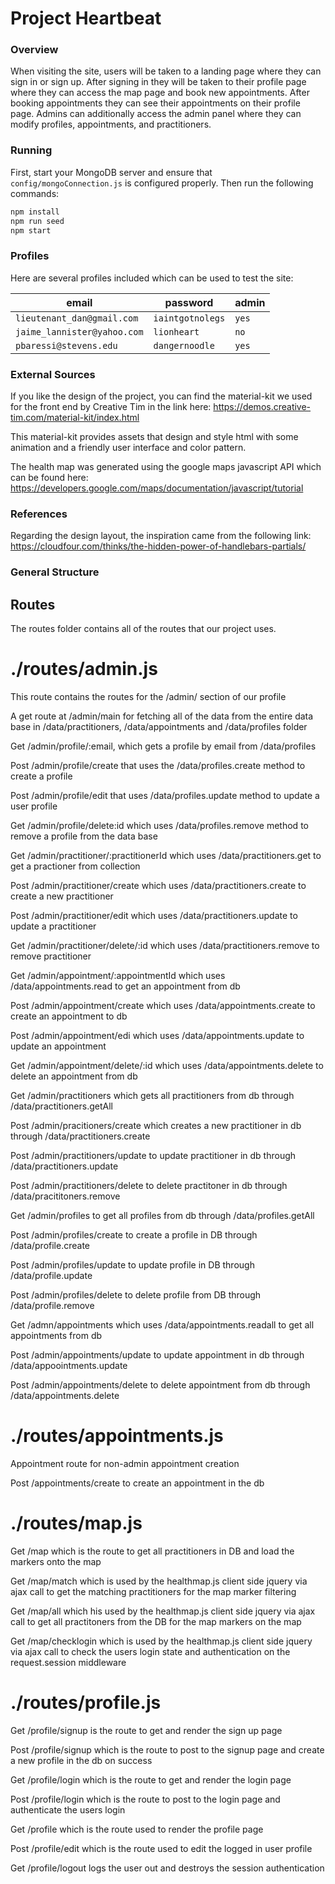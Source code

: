 # Project Heartbeat

### Overview

When visiting the site, users will be taken to a landing page where they can sign in or sign up. After signing in they will be taken to their profile page where they can access the map page and book new appointments. After booking appointments they can see their appointments on their profile page. Admins can additionally access the admin panel where they can modify profiles, appointments, and practitioners.

### Running

First, start your MongoDB server and ensure that `config/mongoConnection.js` is configured properly. Then run the following commands:

```js
npm install
npm run seed
npm start
```

### Profiles

Here are several profiles included which can be used to test the site:

|email						|password			|admin	|
|---------------------------|-------------------|-------|
|`lieutenant_dan@gmail.com`	|`iaintgotnolegs`	|`yes`	|
|`jaime_lannister@yahoo.com`|`lionheart`		|`no`	|
|`pbaressi@stevens.edu`		|`dangernoodle`		|`yes`	|

### External Sources
If you like the design of the project, you can find the material-kit we used for the front end by Creative Tim in the link here:
https://demos.creative-tim.com/material-kit/index.html

This material-kit provides assets that design and style html with some animation and a friendly user interface and color pattern.

The health map was generated using the google maps javascript API which can be found here:
https://developers.google.com/maps/documentation/javascript/tutorial

### References
Regarding the design layout, the inspiration came from the following link:
https://cloudfour.com/thinks/the-hidden-power-of-handlebars-partials/

### General Structure
## Routes
The routes folder contains all of the routes that our project uses.
# ./routes/admin.js
This route contains the routes for the /admin/ section of our profile

A get route at /admin/main for fetching all of the data from the entire data base in /data/practitioners, /data/appointments and /data/profiles folder

Get /admin/profile/:email, which gets a profile by email from /data/profiles

Post /admin/profile/create that uses the /data/profiles.create method to create a profile

Post /admin/profile/edit that uses /data/profiles.update method to update a user profile

Get /admin/profile/delete:id which uses /data/profiles.remove method to remove a profile from the data base

Get /admin/practitioner/:practitionerId which uses /data/practitioners.get to get a practioner from collection

Post /admin/practitioner/create which uses /data/practitioners.create to create a new practitioner

Post /admin/practitioner/edit which uses /data/practitioners.update to update a practitioner

Get /admin/practitioner/delete/:id which uses /data/practitioners.remove to remove practitioner

Get /admin/appointment/:appointmentId which uses /data/appointments.read to get an appointment from db

Post /admin/appointment/create which uses /data/appointments.create to create an appointment to db

Post /admin/appointment/edi which uses /data/appointments.update to update an appointment

Get /admin/appointment/delete/:id which uses /data/appointments.delete to delete an appointment from db

Get /admin/practitioners which gets all practitioners from db through /data/practitioners.getAll

Post /admin/pracitioners/create which creates a new practitioner in db through /data/practitioners.create

Post /admin/practitioners/update to update practitioner in db through /data/practitioners.update

Post /admin/practitioners/delete to delete practitoner in db through /data/pracititoners.remove

Get /admin/profiles to get all profiles from db through /data/profiles.getAll

Post /admin/profiles/create to create a profile in DB through /data/profile.create

Post /admin/profiles/update to update profile in DB through /data/profile.update

Post /admin/profiles/delete to delete profile from DB through /data/profile.remove

Get /admn/appointments which uses /data/appointments.readall to get all appointments from db

Post /admin/appointments/update to update appointment in db through /data/appoointments.update

Post /admin/appointments/delete to delete appointment from db through /data/appointments.delete

# ./routes/appointments.js

Appointment route for non-admin appointment creation

Post /appointments/create to create an appointment in the db

# ./routes/map.js

Get /map which is the route to get all practitioners in DB and load the markers onto the map

Get /map/match which is used by the healthmap.js client side jquery via ajax call to get the matching practitioners for the map marker filtering

Get /map/all which his used by the healthmap.js client side jquery via ajax call to get all practitoners from the DB for the map markers on the map

Get /map/checklogin which is used by the healthmap.js client side jquery via ajax call to check the users login state and authentication on the request.session middleware

# ./routes/profile.js

Get /profile/signup is the route to get and render the sign up page

Post /profile/signup which is the route to post to the signup page and create a new profile in the db on success

Get /profile/login which is the route to get and render the login page

Post /profile/login which is the route to post to the login page and authenticate the users login

Get /profile which is the route used to render the profile page 

Post /profile/edit which is the route used to edit the logged in user profile

Get /profile/logout logs the user out and destroys the session authentication

